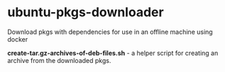 # ubuntu-pkgs-downloader
Download pkgs with dependencies for use in an offline machine using docker

**create-tar.gz-archives-of-deb-files.sh** - a helper script for creating an archive from the downloaded pkgs.
